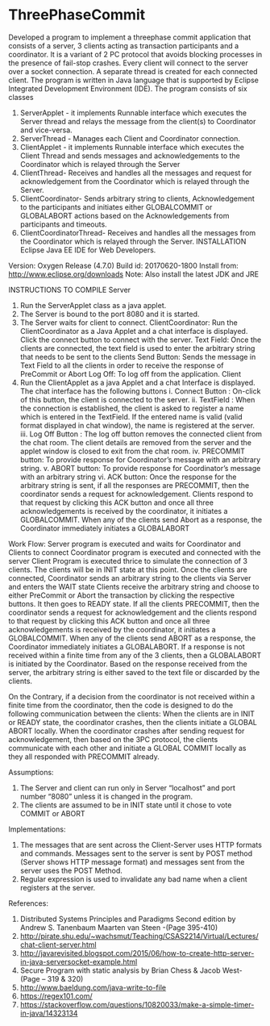 # ThreePhaseCommit
Developed a program to implement a threephase commit application that consists of a server, 3 clients acting as transaction participants and a coordinator. It is a variant of  2 PC protocol that avoids blocking processes in the presence of fail-stop crashes.
Every client will connect to the server over a socket connection. A separate thread is created for each connected client. The program is written in Java language that is supported by Eclipse Integrated Development Environment (IDE).
The program consists of six classes

1.	ServerApplet - it implements Runnable interface which executes the 
 Server thread and relays the message from the client(s) to Coordinator and vice-versa.
2.	ServerThread - Manages each Client and Coordinator connection.
3.	ClientApplet -  it implements Runnable interface which executes the Client Thread and sends messages and acknowledgements to the Coordinator which is relayed through the Server
4.	ClientThread- Receives and handles all the messages and request for acknowledgement from the Coordinator which is relayed through the Server.
5.	ClientCoordinator- Sends arbitrary string to clients, Acknowledgement to the participants and initiates either GLOBALCOMMIT or GLOBALABORT actions based on the Acknowledgements from participants and timeouts.
6.	ClientCoordinatorThread- Receives and handles all the messages from the Coordinator which is relayed through the Server.
INSTALLATION
Eclipse Java EE IDE for Web Developers.

Version: Oxygen Release (4.7.0)
Build id: 20170620-1800
Install from: http://www.eclipse.org/downloads
Note: Also install the latest JDK and JRE

INSTRUCTIONS TO COMPILE
	Server
1.	Run the ServerApplet class as a java applet.
2.	The Server is bound to the port 8080 and it is started.
3.	The Server waits for client to connect.
ClientCoordinator:
Run the ClientCoordinator as a Java Applet and a chat interface is displayed. 
Click the connect button to connect with the server.
Text Field: Once the clients are connected, the text field is used to enter the arbitrary string that needs to be sent to the clients
Send Button: Sends the message in Text Field to all the clients in order to receive the response of PreCommit or Abort
Log Off: To log off from the application.
Client
1.	Run the ClientApplet as a java Applet and a chat Interface is displayed.
The chat interface has the following buttons
i.	Connect Button : On-click of this button, the client is connected to the server.
ii.	TextField :  When the connection is established, the client is asked to register a name which is entered in the TextField. If the entered name is valid (valid format displayed in chat window), the name is registered at the server. 
iii.	Log Off Button : The log off button removes the connected client from the chat room. The client details are removed from the server and the applet window is closed to exit from the chat room.
iv.	PRECOMMIT button: To provide response for Coordinator’s message with an arbitrary string.
v.	ABORT button: To provide response for Coordinator’s message with an arbitrary string
vi.	ACK button: Once the response for the arbitrary string is sent, if all the responses are PRECOMMIT, then the coordinator sends a request for acknowledgement. Clients respond to that request by clicking this ACK button and once all three acknowledgements is received by the coordinator, it initiates a GLOBALCOMMIT. When any of the clients send Abort as a response, the Coordinator immediately initiates a GLOBALABORT


Work Flow:
Server program is executed and waits for Coordinator and Clients to connect
Coordinator program is executed and connected with the server
Client Program is executed thrice to simulate the connection of 3 clients. The clients will be in INIT state at this point.
Once the clients are connected, Coordinator sends an arbitrary string to the clients via Server and enters the WAIT state
Clients receive the arbitrary string and choose to either PreCommit or Abort the transaction by clicking the respective buttons. It then goes to READY state. 
If all the clients PRECOMMIT, then the coordinator sends a request for acknowledgement and the clients respond to that request by clicking this ACK button and once all three acknowledgements is received by the coordinator, it initiates a GLOBALCOMMIT. 
When any of the clients send ABORT as a response, the Coordinator immediately initiates a GLOBALABORT.
If a response is not received within a finite time from any of the 3 clients, then a GLOBALABORT is initiated by the Coordinator.
Based on the response received from the server, the arbitrary string is either saved to the text file or discarded by the clients.

On the Contrary, if a decision from the coordinator is not received within a finite time from the coordinator, then the code is designed to do the following communication between the clients:
When the clients are in INIT or READY state, the coordinator crashes, then the clients initiate a GLOBAL ABORT locally.
 When the coordinator crashes after sending request for acknowledgement, then based on the 3PC protocol, the clients communicate with each other and initiate a GLOBAL COMMIT locally as they all responded with PRECOMMIT already.

Assumptions: 
1.	The Server and client can run only in Server “localhost” and port number “8080” unless it is changed in the program.
2.	The clients are assumed to be in INIT state until it chose to vote COMMIT or ABORT

Implementations:
1.	The messages that are sent across the Client-Server uses HTTP formats and commands. Messages sent to the server is sent by POST method (Server shows HTTP message format) and messages sent from the server uses the POST Method.
2.	Regular expression is used to invalidate any bad name when a client registers at the server.


References: 
1. Distributed Systems Principles and Paradigms Second edition by Andrew S. Tanenbaum Maarten van Steen -(Page 395-410)
2. http://pirate.shu.edu/~wachsmut/Teaching/CSAS2214/Virtual/Lectures/chat-client-server.html
3. http://javarevisited.blogspot.com/2015/06/how-to-create-http-server-in-java-serversocket-example.html
4. Secure Program with static analysis by Brian Chess & Jacob West- (Page – 319 & 320)
5. http://www.baeldung.com/java-write-to-file
6. https://regex101.com/
7. https://stackoverflow.com/questions/10820033/make-a-simple-timer-in-java/14323134
	

